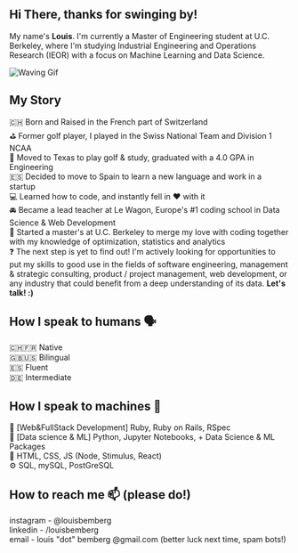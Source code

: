 ## Hi There, thanks for swinging by! 
My name's **Louis**. I'm currently a Master of Engineering student at U.C. Berkeley, where I'm studying Industrial Engineering and Operations Research (IEOR) with a focus on Machine Learning and Data Science.

![Waving Gif](https://media.giphy.com/media/3oKIPsx2VAYAgEHC12/giphy.gif)

## My Story
🇨🇭 Born and Raised in the French part of Switzerland <br>
⛳️ Former golf player, I played in the Swiss National Team and Division 1 NCAA <br>
🌵 Moved to Texas to play golf & study, graduated with a 4.0 GPA in Engineering <br>
🇪🇸 Decided to move to Spain to learn a new language and work in a startup <br>
💻 Learned how to code, and instantly fell in ♥️ with it  <br>
🚘 Became a lead teacher at Le Wagon, Europe's #1 coding school in Data Science & Web Development<br>
🐻 Started a master's at U.C. Berkeley to merge my love with coding together with my knowledge of optimization, statistics and analytics<br>
❓ The next step is yet to find out! I'm actively looking for opportunities to put my skills to good use in the fields of software engineering, management & strategic consulting, product / project management, web development, or any industry that could benefit from a deep understanding of its data. **Let's talk! :)**<br>

## How I speak to humans 🗣
🇨🇭🇫🇷 Native <br>
🇬🇧🇺🇸 Bilingual <br>
🇪🇸 Fluent <br>
🇩🇪 Intermediate <br>

## How I speak to machines 🤖
💎 [Web&FullStack Development] Ruby, Ruby on Rails, RSpec <br>
🐍 [Data science & ML] Python, Jupyter Notebooks, + Data Science & ML Packages <br>
🎨 HTML, CSS, JS (Node, Stimulus, React) <br>
⚙️ SQL, mySQL, PostGreSQL

## How to reach me 📫 (please do!)
instagram -  @louisbemberg <br>
linkedin - /louisbemberg <br>
email - louis "dot" bemberg @gmail.com (better luck next time, spam bots!) <br>
